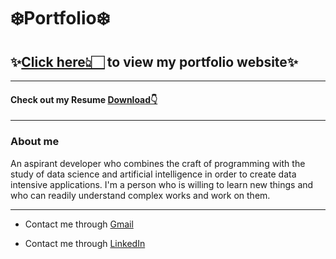 # ❄️Portfolio❄️

## ✨[Click here👆🏻](https://naveenraj2224.github.io/Portfolio/) to view my portfolio website✨ 

---

#### Check out my Resume [Download👇](https://naveenraj2224.github.io/Portfolio/assets/pdf/Naveen%20Raj%20K%20S.pdf)

---

### About me

An aspirant developer who combines the craft of programming with the study of data science and artificial intelligence in order to create data intensive applications. I'm a person who is willing to learn new things and who can readily understand complex works and work on them.

---


* Contact me through [Gmail](naveenarrora2221@gmail.com)

* Contact me through [LinkedIn](https://www.linkedin.com/in/naveen-raj-k-s-150ab8212)
